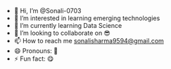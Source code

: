 - 👋 Hi, I’m @Sonali-0703
- 👀 I’m interested in learning emerging technologies
- 🌱 I’m currently learning Data Science
- 💞️ I’m looking to collaborate on 😎
- 📫 How to reach me sonalisharma9594@gmail.com
- 😄 Pronouns: 🤗
- ⚡ Fun fact: 😋

<!---
Sonali-0703/Sonali-0703 is a ✨ special ✨ repository because its `README.md` (this file) appears on your GitHub profile.
You can click the Preview link to take a look at your changes.
--->
